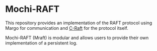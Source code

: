 # Mochi-RAFT

This repository provides an implementation of the RAFT protocol using
Margo for communication and [C-Raft](https://github.com/canonical/raft)
for the protocol itself.

Mochi-RAFT (Mraft) is modular and allows users to provide their own
implementation of a persistent log.
